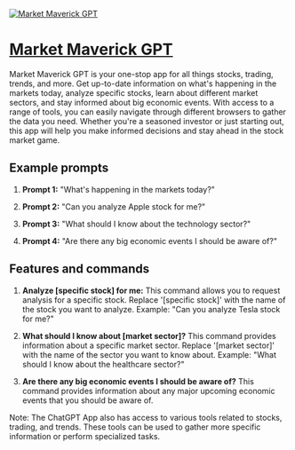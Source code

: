 [![Market Maverick GPT](https://files.oaiusercontent.com/file-bt3tY6zNZcMxz8jgpO1qknOC?se=2123-10-15T23%3A27%3A37Z&sp=r&sv=2021-08-06&sr=b&rscc=max-age%3D31536000%2C%20immutable&rscd=attachment%3B%20filename%3D6f37a809-176a-411a-b964-a6832ba571b2.png&sig=ckDkXakKG1SLfbYR0HXjUeSRwY/0TRA6ZU1364MVfqk%3D)](https://chat.openai.com/g/g-V8IBA3tIn-market-maverick-gpt)

# [Market Maverick GPT](https://chat.openai.com/g/g-V8IBA3tIn-market-maverick-gpt)

Market Maverick GPT is your one-stop app for all things stocks, trading, trends, and more. Get up-to-date information on what's happening in the markets today, analyze specific stocks, learn about different market sectors, and stay informed about big economic events. With access to a range of tools, you can easily navigate through different browsers to gather the data you need. Whether you're a seasoned investor or just starting out, this app will help you make informed decisions and stay ahead in the stock market game.

## Example prompts

1. **Prompt 1:** "What's happening in the markets today?"

2. **Prompt 2:** "Can you analyze Apple stock for me?"

3. **Prompt 3:** "What should I know about the technology sector?"

4. **Prompt 4:** "Are there any big economic events I should be aware of?"

## Features and commands

1. **Analyze [specific stock] for me:** This command allows you to request analysis for a specific stock. Replace '[specific stock]' with the name of the stock you want to analyze.
Example: "Can you analyze Tesla stock for me?"

2. **What should I know about [market sector]?** This command provides information about a specific market sector. Replace '[market sector]' with the name of the sector you want to know about.
Example: "What should I know about the healthcare sector?"

3. **Are there any big economic events I should be aware of?** This command provides information about any major upcoming economic events that you should be aware of.

Note: The ChatGPT App also has access to various tools related to stocks, trading, and trends. These tools can be used to gather more specific information or perform specialized tasks.
